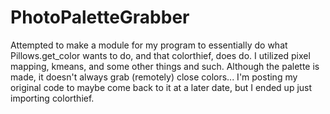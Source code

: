# PhotoPaletteGrabber
Attempted to make a module for my program to essentially do what Pillows.get_color wants to do, and that colorthief, does do. I utilized pixel mapping, kmeans, and some other things and such. Although the palette is made, it doesn't always grab (remotely) close colors... I'm posting my original code to maybe come back to it at a later date, but I ended up just importing colorthief.
